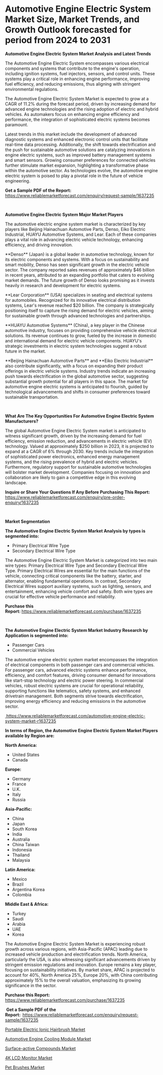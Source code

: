 <p><h1>Automotive Engine Electric System Market Size, Market Trends, and Growth Outlook forecasted for period from 2024 to 2031</h1></p><p><strong>Automotive Engine Electric System Market Analysis and Latest Trends</strong></p>
<p><p>The Automotive Engine Electric System encompasses various electrical components and systems that contribute to the engine's operation, including ignition systems, fuel injectors, sensors, and control units. These systems play a critical role in enhancing engine performance, improving fuel efficiency, and reducing emissions, thus aligning with stringent environmental regulations.</p><p>The Automotive Engine Electric System Market is expected to grow at a CAGR of 11.2% during the forecast period, driven by increasing demand for advanced engine technologies and the rising adoption of electric and hybrid vehicles. As automakers focus on enhancing engine efficiency and performance, the integration of sophisticated electric systems becomes paramount. </p><p>Latest trends in this market include the development of advanced diagnostic systems and enhanced electronic control units that facilitate real-time data processing. Additionally, the shift towards electrification and the push for sustainable automotive solutions are catalyzing innovations in engine electric systems, such as improved battery management systems and smart sensors. Growing consumer preferences for connected vehicles further stimulate market expansion, highlighting a transformative phase within the automotive sector. As technologies evolve, the automotive engine electric system is poised to play a pivotal role in the future of vehicle engineering.</p></p>
<p><strong>Get a Sample PDF of the Report:&nbsp;</strong> <a href="https://www.reliablemarketforecast.com/enquiry/request-sample/1637235">https://www.reliablemarketforecast.com/enquiry/request-sample/1637235</a></p>
<p>&nbsp;</p>
<p><strong>Automotive Engine Electric System Major Market Players</strong></p>
<p><p>The automotive electric engine system market is characterized by key players like Beijing Hainachuan Automotive Parts, Denso, Eiko Electric Industrial, HUAYU Automotive Systems, and Lear. Each of these companies plays a vital role in advancing electric vehicle technology, enhancing efficiency, and driving innovation.</p><p>**Denso** (Japan) is a global leader in automotive technology, known for its electric components and systems. With a focus on sustainability and smart mobility, Denso has seen significant growth in the electric vehicle sector. The company reported sales revenues of approximately $46 billion in recent years, attributed to an expanding portfolio that caters to evolving market demands. The future growth of Denso looks promising as it invests heavily in research and development for electric systems.</p><p>**Lear Corporation** (USA) specializes in seating and electrical systems for automobiles. Recognized for its innovative electrical distribution systems, Lear's revenue reached $20 billion. The company is strategically positioning itself to capture the rising demand for electric vehicles, aiming for sustainable growth through advanced technologies and partnerships.</p><p>**HUAYU Automotive Systems** (China), a key player in the Chinese automotive industry, focuses on providing comprehensive vehicle electrical solutions. Its revenue continues to grow, fueled by the increase in domestic and international demand for electric vehicle components. HUAYU's strategic investments in electric system technologies suggest a robust future in the market.</p><p>**Beijing Hainachuan Automotive Parts** and **Eiko Electric Industrial** also contribute significantly, with a focus on expanding their product offerings in electric vehicle systems. Industry trends indicate an increasing push towards electrification in the global automotive sector, suggesting substantial growth potential for all players in this space. The market for automotive engine electric systems is anticipated to flourish, guided by technological advancements and shifts in consumer preferences toward sustainable transportation.</p></p>
<p>&nbsp;</p>
<p><strong>What Are The Key Opportunities For Automotive Engine Electric System Manufacturers?</strong></p>
<p><p>The global Automotive Engine Electric System market is anticipated to witness significant growth, driven by the increasing demand for fuel efficiency, emission reduction, and advancements in electric vehicle (EV) technology. Valued at approximately $250 billion in 2023, it is projected to expand at a CAGR of 6% through 2030. Key trends include the integration of sophisticated power electronics, enhanced energy management systems, and the rising prevalence of hybrid and electric vehicles. Furthermore, regulatory support for sustainable automotive technologies will bolster market development. Companies focusing on innovation and collaboration are likely to gain a competitive edge in this evolving landscape.</p></p>
<p><strong>Inquire or Share Your Questions If Any Before Purchasing This Report:</strong> <a href="https://www.reliablemarketforecast.com/enquiry/pre-order-enquiry/1637235">https://www.reliablemarketforecast.com/enquiry/pre-order-enquiry/1637235</a></p>
<p>&nbsp;</p>
<p><strong>Market Segmentation</strong></p>
<p><strong>The Automotive Engine Electric System Market Analysis by types is segmented into:</strong></p>
<p><ul><li>Primary Electrical Wire Type</li><li>Secondary Electrical Wire Type</li></ul></p>
<p><p>The Automotive Engine Electric System Market is categorized into two main wire types: Primary Electrical Wire Type and Secondary Electrical Wire Type. Primary Electrical Wires are essential for the main functions of the vehicle, connecting critical components like the battery, starter, and alternator, enabling fundamental operations. In contrast, Secondary Electrical Wires support auxiliary systems, such as lighting, sensors, and entertainment, enhancing vehicle comfort and safety. Both wire types are crucial for effective vehicle performance and reliability.</p></p>
<p><strong>Purchase this Report:&nbsp;</strong><a href="https://www.reliablemarketforecast.com/purchase/1637235">https://www.reliablemarketforecast.com/purchase/1637235</a></p>
<p>&nbsp;</p>
<p><strong>The Automotive Engine Electric System Market Industry Research by Application is segmented into:</strong></p>
<p><ul><li>Passenger Cars</li><li>Commercial Vehicles</li></ul></p>
<p><p>The automotive engine electric system market encompasses the integration of electrical components in both passenger cars and commercial vehicles. For passenger cars, advanced electric systems enhance performance, efficiency, and comfort features, driving consumer demand for innovations like start-stop technology and electric power steering. In commercial vehicles, robust electric systems are crucial for operational reliability, supporting functions like telematics, safety systems, and enhanced drivetrain management. Both segments strive towards electrification, improving energy efficiency and reducing emissions in the automotive sector.</p></p>
<p><a href="https://www.reliablemarketforecast.com/automotive-engine-electric-system-market-r1637235">&nbsp;https://www.reliablemarketforecast.com/automotive-engine-electric-system-market-r1637235</a></p>
<p><strong>In terms of Region, the Automotive Engine Electric System Market Players available by Region are:</strong></p>
<p>
    <p> <strong> North America: </strong>
        <ul>
            <li>United States</li>
            <li>Canada</li>
        </ul>
        </p> 
    <p> <strong> Europe: </strong>
        <ul>
            <li>Germany</li>
            <li>France</li>
            <li>U.K.</li>
            <li>Italy</li>
            <li>Russia</li>
        </ul>
        </p> 
    <p> <strong> Asia-Pacific: </strong>
        <ul>
            <li>China</li>
            <li>Japan</li>
            <li>South Korea</li>
            <li>India</li>
            <li>Australia</li>
            <li>China Taiwan</li>
            <li>Indonesia</li>
            <li>Thailand</li>
            <li>Malaysia</li>
        </ul>
        </p> 
    <p> <strong> Latin America: </strong>
        <ul>
            <li>Mexico</li>
            <li>Brazil</li>
            <li>Argentina Korea</li>
            <li>Colombia</li>
        </ul>
        </p> 
    <p> <strong> Middle East & Africa: </strong>
        <ul>
            <li>Turkey</li>
            <li>Saudi</li>
            <li>Arabia</li>
            <li>UAE</li>
            <li>Korea</li>
        </ul>
    </p>
    </p>
<p><p>The Automotive Engine Electric System Market is experiencing robust growth across various regions, with Asia-Pacific (APAC) leading due to increased vehicle production and electrification trends. North America, particularly the USA, is also witnessing significant advancements driven by stringent emission regulations and innovation. Europe remains a key player, focusing on sustainability initiatives. By market share, APAC is projected to account for 40%, North America 25%, Europe 20%, with China contributing approximately 15% to the overall valuation, emphasizing its growing significance in the sector.</p></p>
<p><strong>Purchase this Report: </strong><a href="https://www.reliablemarketforecast.com/purchase/1637235">https://www.reliablemarketforecast.com/purchase/1637235</a></p>
<p>&nbsp;<strong>Get a Sample PDF of the Report:&nbsp;&nbsp;</strong><a href="https://www.reliablemarketforecast.com/enquiry/request-sample/1637235">https://www.reliablemarketforecast.com/enquiry/request-sample/1637235</a></p>
<p><strong></strong></p>
<p><p><a href="https://issuu.com/reportprime-2/docs/portable-electric-ionic-hairbrush-m_2ccbe8cd2c82a0">Portable Electric Ionic Hairbrush Market</a></p><p><a href="https://github.com/AKSHATREPORTPRIME/Market-Research-Report-List-6/blob/main/automotive-engine-cooling-module-market.md">Automotive Engine Cooling Module Market</a></p><p><a href="https://medium.com/@muhammadasraf467_64671/what-are-the-current-and-future-prospects-for-the-surface-active-compounds-market-b2e50e5b97fb">Surface-active Compounds Market</a></p><p><a href="https://www.linkedin.com/pulse/4k-lcd-monitor-industry-sector-market-dynamics-future-scenarios-mbs7e?trackingId=iRIiYSD6RWqUzvw3HZlKqg%3D%3D">4K LCD Monitor Market</a></p><p><a href="https://issuu.com/reportprime-2/docs/pet-brushes-market-size-2030.pptx_c72ea388b67b0e">Pet Brushes Market</a></p></p>